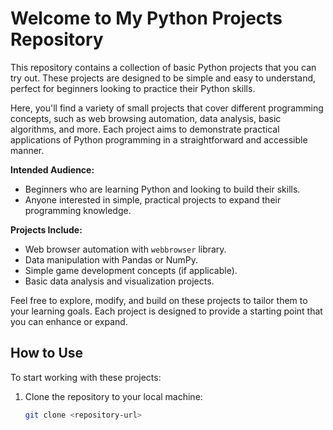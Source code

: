 # Welcome to My Python Projects Repository

This repository contains a collection of basic Python projects that you can try out. These projects are designed to be simple and easy to understand, perfect for beginners looking to practice their Python skills.

Here, you'll find a variety of small projects that cover different programming concepts, such as web browsing automation, data analysis, basic algorithms, and more. Each project aims to demonstrate practical applications of Python programming in a straightforward and accessible manner.

**Intended Audience:**
- Beginners who are learning Python and looking to build their skills.
- Anyone interested in simple, practical projects to expand their programming knowledge.

**Projects Include:**
- Web browser automation with `webbrowser` library.
- Data manipulation with Pandas or NumPy.
- Simple game development concepts (if applicable).
- Basic data analysis and visualization projects.

Feel free to explore, modify, and build on these projects to tailor them to your learning goals. Each project is designed to provide a starting point that you can enhance or expand.

## How to Use
To start working with these projects:
1. Clone the repository to your local machine:
   ```bash
   git clone <repository-url>
